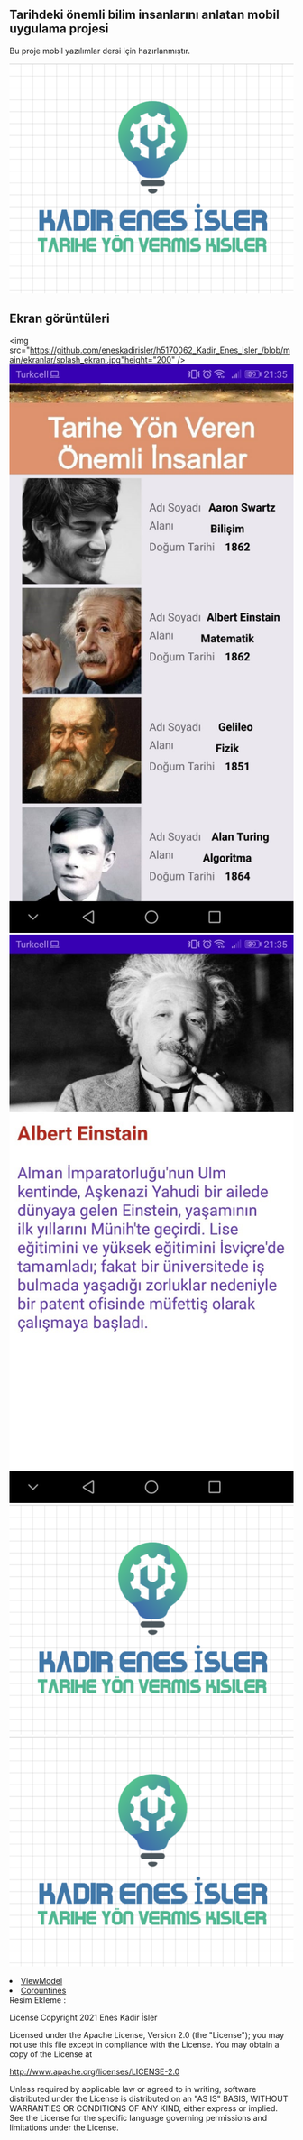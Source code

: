
## Tarihdeki önemli bilim insanlarını anlatan mobil uygulama projesi ##

Bu proje mobil yazılımlar dersi için hazırlanmıştır.

<p align="center">
<img src="https://github.com/eneskadirisler/h5170062_Kadir_Enes_Isler_/blob/main/logo.PNG"/>
</p>

## Ekran görüntüleri ##
<img src="https://github.com/eneskadirisler/h5170062_Kadir_Enes_Isler_/blob/main/ekranlar/splash_ekrani.jpg"height="200" />
<img src="https://github.com/eneskadirisler/h5170062_Kadir_Enes_Isler_/blob/main/ekranlar/liste_ekrani.jpg"/>
<img src="https://github.com/eneskadirisler/h5170062_Kadir_Enes_Isler_/blob/main/ekranlar/detay_ekrani.jpg"/>
<img src="https://github.com/eneskadirisler/h5170062_Kadir_Enes_Isler_/blob/main/logo.PNG"/>
<img src="https://github.com/eneskadirisler/h5170062_Kadir_Enes_Isler_/blob/main/logo.PNG"/>




<li><a href="https://developer.android.com/topic/libraries/architecture/viewmodel ">ViewModel</a></li>
<li><a href="https://developer.android.com/topic/libraries/architecture/coroutines" >Corountines</a></li>
 Resim Ekleme :
 
 
 
 
 License
Copyright 2021 Enes Kadir İsler

Licensed under the Apache License, Version 2.0 (the "License");
you may not use this file except in compliance with the License.
You may obtain a copy of the License at

   http://www.apache.org/licenses/LICENSE-2.0

Unless required by applicable law or agreed to in writing, software
distributed under the License is distributed on an "AS IS" BASIS,
WITHOUT WARRANTIES OR CONDITIONS OF ANY KIND, either express or implied.
See the License for the specific language governing permissions and
limitations under the License.
